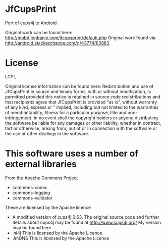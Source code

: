 # JfCupsPrint
Port of cups4j to Android

Original work can be found here: http://mobd.jonbanjo.com/jfcupsprint/default.php
Original work found via: http://android.stackexchange.com/q/43774/63883

# License

LGPL

Original license information can be found here: Redistribution and use of JfCupsPrint in source and binary forms, with or without modification, is permitted provided this notice is retained in source code redistributions and that recipients agree that JfCupsPrint is provided "as is", without warranty of any kind, express or " implied, including but not limited to the warranties of merchantability, fitness for a particular purpose, title and non-infringement. In no event shall the copyright holders or anyone distributing the software be liable for any damages or other liability, whether in contract, tort or otherwise, arising from, out of or in connection with the software or the use or other dealings in the software.

# This software uses a number of external libraries

From the Apache Commons Project

* commons-codec
* commons-logging
* commons-validator

These are licensed by the Apache licence

* A modified version of cups4j 0.63. The original source code and further details about cups4j may be found at http://www.cups4j.org/ My version may be found here
* ini4j This is licensed by the Apache Licence
* JmDNS This is licensed by the Apache Licence

